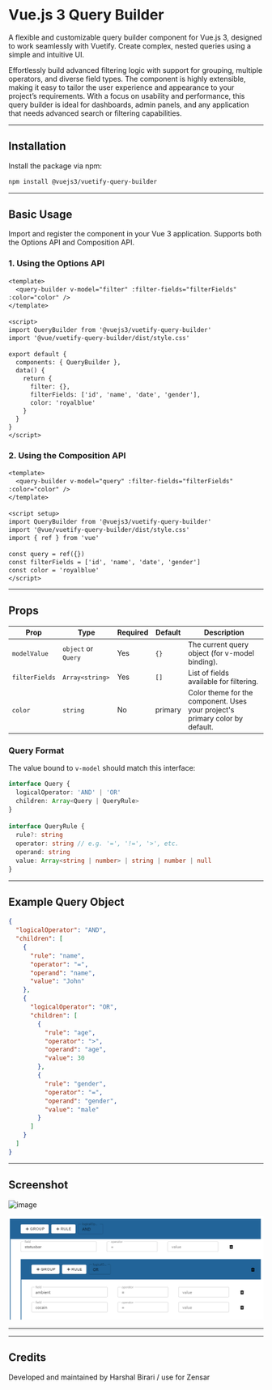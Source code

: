 # Vue.js 3 Query Builder

A flexible and customizable query builder component for Vue.js 3, designed to work seamlessly with Vuetify. Create complex, nested queries using a simple and intuitive UI.

Effortlessly build advanced filtering logic with support for grouping, multiple operators, and diverse field types. The component is highly extensible, making it easy to tailor the user experience and appearance to your project’s requirements. With a focus on usability and performance, this query builder is ideal for dashboards, admin panels, and any application that needs advanced search or filtering capabilities.


---

## Installation

Install the package via npm:

```bash
npm install @vuejs3/vuetify-query-builder
```

---

## Basic Usage

Import and register the component in your Vue 3 application. Supports both the Options API and Composition API.

### 1. Using the Options API

```vue
<template>
  <query-builder v-model="filter" :filter-fields="filterFields" :color="color" />
</template>

<script>
import QueryBuilder from '@vuejs3/vuetify-query-builder'
import '@vue/vuetify-query-builder/dist/style.css'

export default {
  components: { QueryBuilder },
  data() {
    return {
      filter: {},
      filterFields: ['id', 'name', 'date', 'gender'],
      color: 'royalblue'
    }
  }
}
</script>
```

### 2. Using the Composition API

```vue
<template>
  <query-builder v-model="query" :filter-fields="filterFields" :color="color" />
</template>

<script setup>
import QueryBuilder from '@vuejs3/vuetify-query-builder'
import '@vue/vuetify-query-builder/dist/style.css'
import { ref } from 'vue'

const query = ref({})
const filterFields = ['id', 'name', 'date', 'gender']
const color = 'royalblue'
</script>
```

---

## Props

| Prop           | Type                         | Required | Default     | Description                                                        |
| -------------- | ----------------------------| -------- | ----------- | ------------------------------------------------------------------ |
| `modelValue`   | `object` or `Query`         | Yes      | `{}`        | The current query object (for v-model binding).                    |
| `filterFields` | `Array<string>`             | Yes      | `[]`        | List of fields available for filtering.                            |
| `color`        | `string`                    | No       | primary     | Color theme for the component. Uses your project's primary color by default. |

### Query Format

The value bound to `v-model` should match this interface:

```ts
interface Query {
  logicalOperator: 'AND' | 'OR'
  children: Array<Query | QueryRule>
}

interface QueryRule {
  rule?: string
  operator: string // e.g. '=', '!=', '>', etc.
  operand: string
  value: Array<string | number> | string | number | null
}
```

---

## Example Query Object

```json
{
  "logicalOperator": "AND",
  "children": [
    {
      "rule": "name",
      "operator": "=",
      "operand": "name",
      "value": "John"
    },
    {
      "logicalOperator": "OR",
      "children": [
        {
          "rule": "age",
          "operator": ">",
          "operand": "age",
          "value": 30
        },
        {
          "rule": "gender",
          "operator": "=",
          "operand": "gender",
          "value": "male"
        }
      ]
    }
  ]
}
```

---

## Screenshot

![image](https://github.com/user-attachments/assets/7f9bbb39-4887-48d2-ac27-8c1593157b44)

![Existing query object:](image.png)


---



---

## Credits

Developed and maintained by Harshal Birari / use for Zensar 
